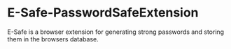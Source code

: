 # E-Safe-PasswordSafeExtension
E-Safe is a browser extension for generating strong passwords and storing them in the browsers database.
